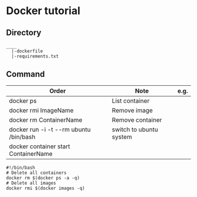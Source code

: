 # Docker tutorial

## Directory
```
____
  |-dockerfile
  |-requirements.txt
```
## Command
|Order|Note|e.g.|
|---|---|---|
|docker ps|List container|
|docker rmi ImageName|Remove image|
|docker rm ContainerName|Remove container|
|docker run -i -t --rm ubuntu /bin/bash|switch to ubuntu system|
|docker container start ContainerName|

```
#!/bin/bash
# Delete all containers
docker rm $(docker ps -a -q)
# Delete all images
docker rmi $(docker images -q)
```
